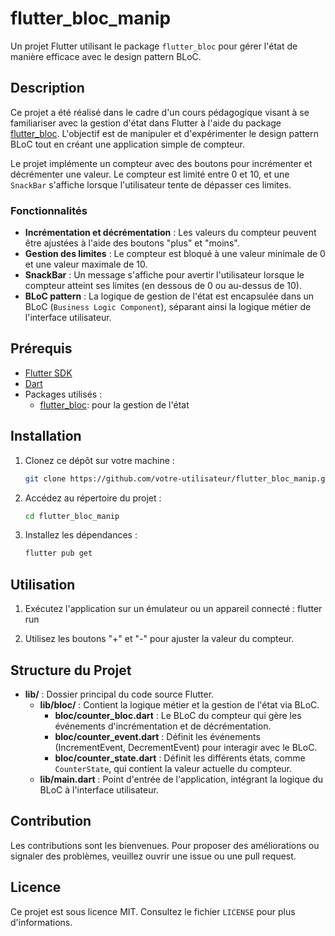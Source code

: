 # flutter_bloc_manip

Un projet Flutter utilisant le package `flutter_bloc` pour gérer l'état de manière efficace avec le design pattern BLoC.

## Description

Ce projet a été réalisé dans le cadre d'un cours pédagogique visant à se familiariser avec la gestion d'état dans Flutter à l'aide du package [flutter_bloc][flutter_bloc]. L'objectif est de manipuler et d'expérimenter le design pattern BLoC tout en créant une application simple de compteur.

Le projet implémente un compteur avec des boutons pour incrémenter et décrémenter une valeur. Le compteur est limité entre 0 et 10, et une `SnackBar` s'affiche lorsque l'utilisateur tente de dépasser ces limites.

### Fonctionnalités

- **Incrémentation et décrémentation** : Les valeurs du compteur peuvent être ajustées à l'aide des boutons "plus" et "moins".
- **Gestion des limites** : Le compteur est bloqué à une valeur minimale de 0 et une valeur maximale de 10.
- **SnackBar** : Un message s'affiche pour avertir l'utilisateur lorsque le compteur atteint ses limites (en dessous de 0 ou au-dessus de 10).
- **BLoC pattern** : La logique de gestion de l'état est encapsulée dans un BLoC (`Business Logic Component`), séparant ainsi la logique métier de l'interface utilisateur.

## Prérequis

- [Flutter SDK](https://docs.flutter.dev/get-started/install)
- [Dart](https://dart.dev/get-dart)
- Packages utilisés :
  - [flutter_bloc][flutter_bloc]: pour la gestion de l'état

## Installation

1. Clonez ce dépôt sur votre machine :

   ```bash
   git clone https://github.com/votre-utilisateur/flutter_bloc_manip.git
   ```

2. Accédez au répertoire du projet :

   ```bash
   cd flutter_bloc_manip
   ```

3. Installez les dépendances :

   ```bash
   flutter pub get
   ```

## Utilisation

1. Exécutez l'application sur un émulateur ou un appareil connecté :
   flutter run

2. Utilisez les boutons "+" et "-" pour ajuster la valeur du compteur.

## Structure du Projet

- **lib/** : Dossier principal du code source Flutter.
  - **lib/bloc/** : Contient la logique métier et la gestion de l'état via BLoC.
    - **bloc/counter_bloc.dart** : Le BLoC du compteur qui gère les événements d'incrémentation et de décrémentation.
    - **bloc/counter_event.dart** : Définit les événements (IncrementEvent, DecrementEvent) pour interagir avec le BLoC.
    - **bloc/counter_state.dart** : Définit les différents états, comme `CounterState`, qui contient la valeur actuelle du compteur.
  - **lib/main.dart** : Point d'entrée de l'application, intégrant la logique du BLoC à l'interface utilisateur.

## Contribution

Les contributions sont les bienvenues. Pour proposer des améliorations ou signaler des problèmes, veuillez ouvrir une issue ou une pull request.

## Licence

Ce projet est sous licence MIT. Consultez le fichier `LICENSE` pour plus d'informations.

<!-- Liens -->
[flutter_bloc]: https://pub.dev/packages/flutter_bloc
